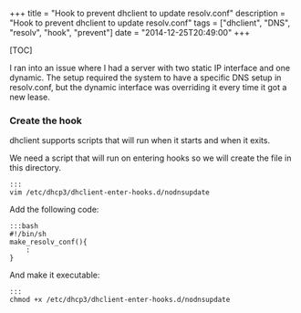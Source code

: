 +++
title = "Hook to prevent dhclient to update resolv.conf"
description = "Hook to prevent dhclient to update resolv.conf"
tags = ["dhclient", "DNS", "resolv", "hook", "prevent"]
date = "2014-12-25T20:49:00"
+++

[TOC]

I ran into an issue where I had a server with two static IP interface and one dynamic. The setup required the system to have a specific DNS setup in resolv.conf, but the dynamic interface was overriding it every time it got a new lease.

### Create the hook
dhclient supports scripts that will run when it starts and when it exits.

We need a script that will run on entering hooks so we will create the file in this directory.

    :::
    vim /etc/dhcp3/dhclient-enter-hooks.d/nodnsupdate

Add the following code:

    :::bash
    #!/bin/sh
    make_resolv_conf(){
        :
    }

And make it executable:

    :::
    chmod +x /etc/dhcp3/dhclient-enter-hooks.d/nodnsupdate
